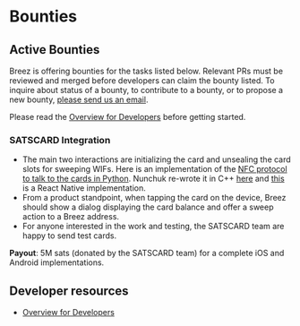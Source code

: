 # Bounties

## Active Bounties

Breez is offering bounties for the tasks listed below. Relevant PRs must be reviewed and merged before developers can claim the bounty listed. To inquire about status of a bounty, to contribute to a bounty, or to propose a new bounty, [please send us an email](mailto:contact@breez.technology). 

Please read the [Overview for Developers](https://doc.breez.technology/Overview-for-Developers.html) before getting started. 

### SATSCARD Integration
* The main two interactions are initializing the card and unsealing the card slots for sweeping WIFs. Here is an implementation of the [NFC protocol to talk to the cards in Python](https://github.com/coinkite/coinkite-tap-proto). Nunchuk re-wrote it in C++ [here](https://github.com/nunchuk-io/tap-protocol) and [this](https://github.com/bithyve/cktap-protocol-react-native) is a React Native implementation.
* From a product standpoint, when tapping the card on the device, Breez should show a dialog displaying the card balance and offer a sweep action to a Breez address.
* For anyone interested in the work and testing, the SATSCARD team are happy to send test cards.

**Payout**: 5M sats (donated by the SATSCARD team) for a complete iOS and Android implementations.

## Developer resources
* [Overview for Developers](Overview-for-Developers.md)
